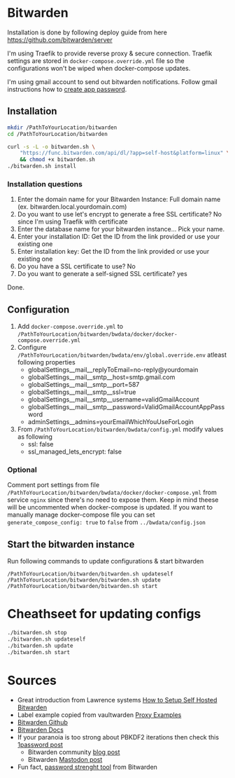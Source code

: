 # Bitwarden

Installation is done by following deploy guide from here https://github.com/bitwarden/server

I'm using Traefik to provide reverse proxy & secure connection. Traefik settings are stored in `docker-compose.override.yml` file so the configurations won't be wiped when docker-compose updates.

I'm using gmail account to send out bitwarden notifications. Follow gmail instructions how to [create app password](https://support.google.com/accounts/answer/185833?hl=en).

## Installation

```bash
mkdir /PathToYourLocation/bitwarden
cd /PathToYourLocation/bitwarden
```
```bash
curl -s -L -o bitwarden.sh \
    "https://func.bitwarden.com/api/dl/?app=self-host&platform=linux" \
    && chmod +x bitwarden.sh
./bitwarden.sh install
```
### Installation questions
1. Enter the domain name for your Bitwarden Instance: Full domain name (ex. bitwarden.local.yourdomain.com)  
2. Do you want to use let's encrypt to generate a free SSL certificate? No since I'm using Traefik with certificate  
3. Enter the database name for your bitwarden instance... Pick your name.  
4. Enter your installation ID: Get the ID from the link provided or use your existing one  
5. Enter installation key: Get the ID from the link provided or use your existing one  
6. Do you have a SSL certificate to use? No
7. Do you want to generate a self-signed SSL certificate? yes

Done.

## Configuration

1. Add `docker-compose.override.yml` to `/PathToYourLocation/bitwarden/bwdata/docker/docker-compose.override.yml`
2. Configure `/PathToYourLocation/bitwarden/bwdata/env/global.override.env` atleast following properties
   - globalSettings__mail__replyToEmail=no-reply@yourdomain
   - globalSettings__mail__smtp__host=smtp.gmail.com
   - globalSettings__mail__smtp__port=587
   - globalSettings__mail__smtp__ssl=true
   - globalSettings__mail__smtp__username=validGmailAccount
   - globalSettings__mail__smtp__password=ValidGmailAccountAppPassword
   - adminSettings__admins=yourEmailWhichYouUseForLogin
3. From `/PathToYourLocation/bitwarden/bwdata/config.yml` modify values as following
   - ssl: false
   - ssl_managed_lets_encrypt: false
### Optional

Comment port settings from file `/PathToYourLocation/bitwarden/bwdata/docker/docker-compose.yml` from service `nginx` since there's no need to expose them. Keep in mind theese will be uncommented when docker-compose is updated. If you want to manually manage docker-compose file you can set `generate_compose_config: true` to `false` from `../bwdata/config.json`
## Start the bitwarden instance
Run following commands to update configurations & start bitwarden
```
/PathToYourLocation/bitwarden/bitwarden.sh updateself
/PathToYourLocation/bitwarden/bitwarden.sh update
/PathToYourLocation/bitwarden/bitwarden.sh start
```
# Cheathseet for updating configs
```bash
./bitwarden.sh stop
./bitwarden.sh updateself
./bitwarden.sh update
./bitwarden.sh start 
```
# Sources
- Great introduction from Lawrence systems [How to Setup Self Hosted Bitwarden](https://youtu.be/SSLGa0LjTrA)
- Label example copied from vaultwarden [Proxy Examples](https://github.com/dani-garcia/vaultwarden/wiki/Proxy-examples)
- [Bitwarden Github](https://github.com/bitwarden/server)
- [Bitwarden Docs](https://bitwarden.com/help/)
- If your paranoia is too strong about PBKDF2 iterations then check this [1password post](https://blog.1password.com/1password-hashcat-strong-master-passwords/)
   - Bitwarden community [blog post](https://community.bitwarden.com/t/increasing-the-default-number-of-pbkdf2-for-existing-accounts/49550)
   - Bitwarden [Mastodon post](https://fosstodon.org/@bitwarden/109745277062224768)
- Fun fact, [password strenght tool](https://bitwarden.com/password-strength/) from Bitwarden